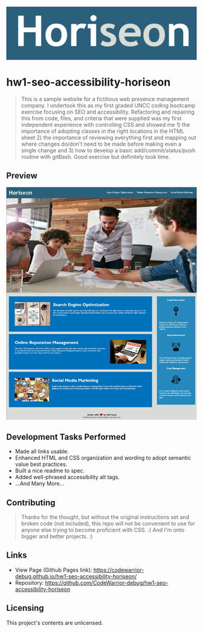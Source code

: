 ![Logo](https://github.com/CodeWarrior-debug/hw1-seo-accessibility-horiseon/blob/main/images/logo.png)

# hw1-seo-accessibility-horiseon
> This is a sample website for a fictitious web presence management company. I undertook this as my first graded UNCC coding bootcamp exercise focusing on SEO and accessibility. Refactoring and repairing this from code, files, and criteria that were supplied was my first independent experience with controlling CSS and showed me 1) the importance of adopting classes in the right locations in the HTML sheet 2) the importance of reviewing everything first and mapping out where changes do/don't need to be made before making even a single change and 3) how to develop a basic add/commit/status/push routine with gitBash. Good exercise but definitely took time.

## Preview
![Page Preview](https://github.com/CodeWarrior-debug/hw1-seo-accessibility-horiseon/blob/main/images/screenshothoriseon.png)

## Development Tasks Performed
- Made all links usable.
- Enhanced HTML and CSS organization and wording to adopt semantic value best practices.
- Built a nice readme to spec.
- Added well-phrased accessibility alt tags.
- ...And Many More...

## Contributing
>Thanks for the thought, but without the original instructions set and broken code (not included), this repo will not be convenient to use for anyone else trying to become proficient with CSS. :( And I'm onto bigger and better projects. :)

## Links

- View Page (Github Pages link): https://codewarrior-debug.github.io/hw1-seo-accessibility-horiseon/
- Repository: https://github.com/CodeWarrior-debug/hw1-seo-accessibility-horiseon

## Licensing

This project's contents are unlicensed.
